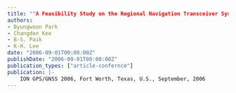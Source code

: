 ```yaml
---
title: ""A Feasibility Study on the Regional Navigation Transceiver System Using a Transceiver Position Estimation Algorithm""
authors:
- Byungwoon Park
- Changdon Kee
- B-S. Paik
- K-H. Lee
date: "2006-09-01T00:00:00Z"
publishDate: "2006-09-01T00:00:00Z"
publication_types: ["article-confernce"]
publication: |-
    ION GPS/GNSS 2006, Fort Worth, Texas, U.S., September, 2006
---
```

